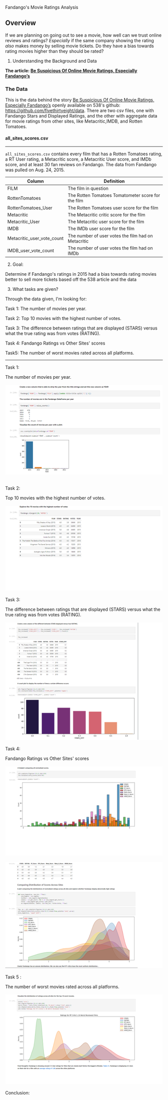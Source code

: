 Fandango's Movie Ratings Analysis

## Overview

If we are planning on going out to see a movie, how well can we trust online reviews and ratings? *Especially* if the same company showing the rating *also* makes money by selling movie tickets. Do they have a bias towards rating movies higher than they should be rated?

1. Understanding the Background and Data


**The article: [Be Suspicious Of Online Movie Ratings, Especially Fandango’s](http://fivethirtyeight.com/features/fandango-movies-ratings/)**

### The Data

This is the data behind the story [Be Suspicious Of Online Movie Ratings, Especially Fandango’s](http://fivethirtyeight.com/features/fandango-movies-ratings/) openly available on 538's github: https://github.com/fivethirtyeight/data. There are two csv files, one with Fandango Stars and Displayed Ratings, and the other with aggregate data for movie ratings from other sites, like Metacritic,IMDB, and Rotten Tomatoes.

#### all_sites_scores.csv

-----

`all_sites_scores.csv` contains every film that has a Rotten Tomatoes rating, a RT User rating, a Metacritic score, a Metacritic User score, and IMDb score, and at least 30 fan reviews on Fandango. The data from Fandango was pulled on Aug. 24, 2015.


Column | Definition
--- | -----------
FILM | The film in question
RottenTomatoes | The Rotten Tomatoes Tomatometer score  for the film
RottenTomatoes_User | The Rotten Tomatoes user score for the film
Metacritic | The Metacritic critic score for the film
Metacritic_User | The Metacritic user score for the film
IMDB | The IMDb user score for the film
Metacritic_user_vote_count | The number of user votes the film had on Metacritic
IMDB_user_vote_count | The number of user votes the film had on IMDb

2. Goal:

Determine if Fandango's ratings in 2015 had a bias towards rating movies better to sell more tickets based off the 538 article and the data

3. What tasks are given?

Through the data given, I'm looking for:

Task 1: The number of movies per year.

Task 2: Top 10 movies with the highest number of votes.

Task 3:  The difference between ratings that are displayed (STARS) versus what the true rating was from votes (RATING).

Task 4: Fandango Ratings vs Other Sites' scores

Task5: The number of worst movies rated across all platforms.

<hr>

Task 1: 

The number of movies per year.
<br>
<br>
 <img src="./img/task 1.png">
</p>
<br>
Task 2: 


Top 10 movies with the highest number of votes.
<br>
<br>
<img src="./img/task 2.png">
<br>
<br>
Task 3: 

The difference between ratings that are displayed (STARS) versus what the true rating was from votes (RATING).
<br>
<br>
<img src="./img/task 3.png">
<br>
<br>
Task 4: 

Fandango Ratings vs Other Sites' scores
<br>
<br>
<img src="./img/task 4.png">
<br>
<br>
<img src="./img/task 4.2.png">
<br>
<br>
Task 5 : 

The number of worst movies rated across all platforms.
<br>
<br>
<img src="./img/task 5.png">
<br>
<br>
Conclusion:

